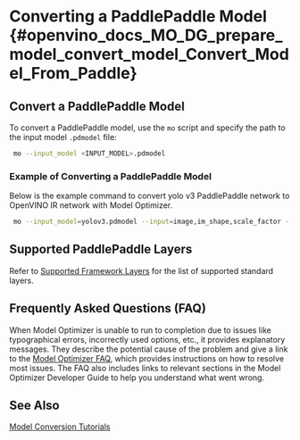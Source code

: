 # Converting a PaddlePaddle Model {#openvino_docs_MO_DG_prepare_model_convert_model_Convert_Model_From_Paddle}

## Convert a PaddlePaddle Model <a name="Convert_From_Paddle"></a>
To convert a PaddlePaddle model, use the `mo` script and specify the path to the input model `.pdmodel` file:

```sh
 mo --input_model <INPUT_MODEL>.pdmodel
```

### Example of Converting a PaddlePaddle Model
Below is the example command to convert yolo v3 PaddlePaddle network to OpenVINO IR network with Model Optimizer.

```sh
 mo --input_model=yolov3.pdmodel --input=image,im_shape,scale_factor --input_shape=[1,3,608,608],[1,2],[1,2] --reverse_input_channels --output=save_infer_model/scale_0.tmp_1,save_infer_model/scale_1.tmp_1
```

## Supported PaddlePaddle Layers
Refer to [Supported Framework Layers](../Supported_Frameworks_Layers.md) for the list of supported standard layers.

## Frequently Asked Questions (FAQ)

When Model Optimizer is unable to run to completion due to issues like typographical errors, incorrectly used options, etc., it provides explanatory messages. They describe the potential cause of the problem and give a link to the [Model Optimizer FAQ](../Model_Optimizer_FAQ.md), which provides instructions on how to resolve most issues. The FAQ also includes links to relevant sections in the Model Optimizer Developer Guide to help you understand what went wrong.

## See Also
[Model Conversion Tutorials](Convert_Model_Tutorials.md)
